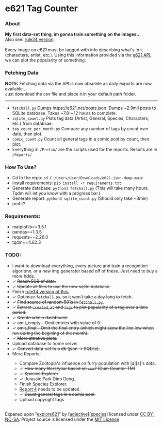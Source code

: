 # e621 Tag Counter
<h3><b>About</b></h3>
<b>My first data-set thing, im gonna train something on the images...</b><br>
Also see: <a href="https://github.com/E-Krabs/rule34_json_dump">rule34 version</a>.<br><br>
Every image on e621 must be tagged with info describing what's in it (characters, artist, etc.). Using this information provided via the <a href="https://e621.net/posts.json">e621 API</a>, we can plot the popularity of something.

<h3><b>Fetching Data</b></h3>
<b>NOTE:</b> Fetching data via the API is now obsolete as daily exports are now available...<br>
Just download the csv file and place it in your default path folder.

<hr>
<ul>
  <li><code>fetchall.py</code> Dumps https://e621.net/posts.json. Dumps ~2.9mil posts to SQLite database. Takes ~7.8-~12 hours to complete.<br>
  <li><code>sqlite_count.py</code> Plots tag data (Artist, General, Species, Characters, etc.) from databsae.<br></li>
  <li><code>tag_count_per_month.py</code> Compare any number of tags by count over date, then plot.<br></li>
  <li><code>comic_count.py</code> Count all general tags in a comic pool by count, then plot.<br></li>
  <li>Everything in <code>/Prefab/</code> are the scripts used for the reports. Results are in <code>/Reports/</code></li>
</ul>

<h3><b>How To Use?</b></h3>
<ul>
  <li>Cd to the repo: <code>cd C:/Users/User/Downloads/e621-json-dump-main</code></li>
  <li>Install requirements: <code>pip install -r requirements.txt</code></li>
  <li>Generate database: <code>python3 fetchall.py</code> (This will take many hours. Tqdm will let you know with a progress bar.)</li>
  <li>Generate report: <code>python3 sqlite_count.py</code> (Should only take ~3min)</li>
  <li>profit?</li>
</ul>
  
<h3><b>Requirements:</b></h3>
<ul>
  <li>matplotlib==3.5.1</li>
  <li>pandas==1.3.5</li>
  <li>requests==2.26.0</li>
  <li>tqdm==4.62.3</li>
</ul>

<h3><b>TODO:</b></h3>
<ul>
  <li>I want to download everything, every picture and train a recognition algoritmn, or a new img generator based off of these. Just need to buy a more hdds.</li>
  <li>✓ <strike>Reach 5GB of data.</strike></li>
  <li>✓ <strike>Update all files to use the new sqlite database.</strike></li>
  <li>Finish <a href="https://github.com/E-Krabs/rule34_json_dump">rule34 version of this.</a></li>
  <li>✓ <strike>Optimize <code>fetchall.py</code>, so it won't take a day long to fetch.</strike></li>
  <li>✓ <strike>Find source of random 501s in <code>fetchall.py</code></strike>.</li>
  <li>✓ <strike>Extract <code>created_at</code> and <code>tags</code> to plot popularity of a tag over a time period.</strike></li>
  <li>✓ <strike>Create admin dashboard.</strike></li>
  <li>✓ <strike>omit_empty - Omit entries with value of 0.</strike></li>
  <li>✓ <strike>omit_final - Omit the final entry (which might skew the line low when run during the begining of the month).</strike></li>
  <li>✓ <strike>More attrative plots.</strike></li>
  <li>Upload database to home server.</li>
  <li>✓ <strike>Convert data-set to a db (json -> SQLite).</strike>.</li>
  <li>More Reports:</li>
    <ul>
      <li>Compare Zootopia's influence on furry population with [a][s]'s data.</li>
      <li>✓ <strike>How many liters/year based on <code>cum</code>? (Cum Counter TM)</strike></li>
      <li>✓ <strike>Species Explorer</strike></li>
      <li>✓ <strike>Jurassic Park Dino Dong.</strike></li>
      <li>Finish Species Explorer.</li>
      <li><a href="https://e-krabs.github.io/e621-json-dump/Report/4.htm">Report 4</a> needs to be updated.</li>
      <li>✓ <strike>Count general tags in a comic pool.</strike></li>
  <li>Upload copyright tags</li>
  </ul>
</ul>
<br>
Expaned upon "<a href="https://explore621.net">explore621</a>" by <a href="https://adjectivespecies.com/">[adjective][species]</a> licensed under <a href="https://creativecommons.org/licenses/by-nc-sa/4.0/">CC BY-NC-SA</a>. Project source is licensed under the <a href="https://github.com/E-Krabs/e621-json-dump/blob/main/LICENSE">MIT License</a>
